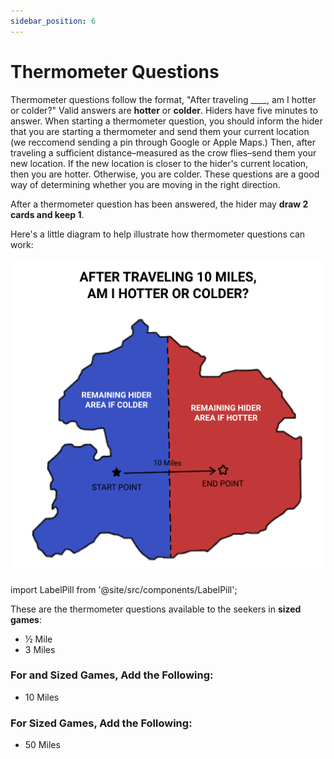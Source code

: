 ```yaml
---
sidebar_position: 6
---
```

# Thermometer Questions

Thermometer questions follow the format, "After traveling \_\_\_\_, am I hotter or colder?" Valid answers are **hotter** or **colder**. Hiders have five minutes to answer. When starting a thermometer question, you should inform the hider that you are starting a thermometer and send them your current location (we reccomend sending a pin through Google or Apple Maps.) Then, after traveling a sufficient distance–measured as the crow flies–send them your new location. If the new location is closer to the hider's current location, then you are hotter. Otherwise, you are colder. These questions are a good way of determining whether you are moving in the right direction.

After a thermometer question has been answered, the hider may **draw 2 cards and keep 1**.

Here's a little diagram to help illustrate how thermometer questions can work:

![After traveling 10 miles, am I hotter or colder?](../assets/seeking_thermometer_questions.png)

import LabelPill from '@site/src/components/LabelPill';

These are the thermometer questions available to the seekers in <LabelPill label='SMALL'/> **sized games**:

- ½ Mile
- 3 Miles

### For <LabelPill label='MEDIUM'/> and <LabelPill label='LARGE'/> Sized Games, Add the Following:

- 10 Miles

### For <LabelPill label='LARGE'/> Sized Games, Add the Following:

- 50 Miles
